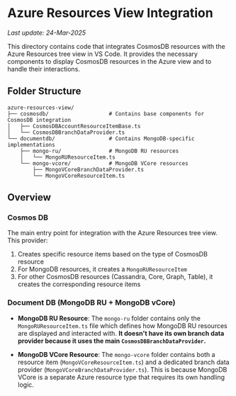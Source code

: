 # Azure Resources View Integration

_Last update: 24-Mar-2025_

This directory contains code that integrates CosmosDB resources with the Azure Resources tree view in VS Code. It provides the necessary components to display CosmosDB resources in the Azure view and to handle their interactions.

## Folder Structure

```
azure-resources-view/
├── cosmosdb/                   # Contains base components for CosmosDB integration
│   ├── CosmosDBAccountResourceItemBase.ts
│   └── CosmosDBBranchDataProvider.ts
└── documentdb/                 # Contains MongoDB-specific implementations
    ├── mongo-ru/               # MongoDB RU resources
    │   └── MongoRUResourceItem.ts
    └── mongo-vcore/            # MongoDB VCore resources
        ├── MongoVCoreBranchDataProvider.ts
        └── MongoVCoreResourceItem.ts
```

## Overview

### Cosmos DB

The main entry point for integration with the Azure Resources tree view. This provider:

1. Creates specific resource items based on the type of CosmosDB resource
2. For MongoDB resources, it creates a `MongoRUResourceItem`
3. For other CosmosDB resources (Cassandra, Core, Graph, Table), it creates the corresponding resource items

### Document DB (MongoDB RU + MongoDB vCore)

- **MongoDB RU Resource**: The `mongo-ru` folder contains only the `MongoRUResourceItem.ts` file which defines how MongoDB RU resources are displayed and interacted with.
  **It doesn't have its own branch data provider because it uses the main `CosmosDBBranchDataProvider`.**

- **MongoDB VCore Resource**: The `mongo-vcore` folder contains both a resource item (`MongoVCoreResourceItem.ts`) and a dedicated branch data provider (`MongoVCoreBranchDataProvider.ts`). This is because MongoDB VCore is a separate Azure resource type that requires its own handling logic.
